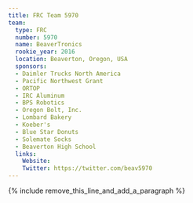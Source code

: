 ```yaml
---
title: FRC Team 5970
team:
  type: FRC
  number: 5970
  name: BeaverTronics
  rookie_year: 2016
  location: Beaverton, Oregon, USA
  sponsors:
  - Daimler Trucks North America
  - Pacific Northwest Grant
  - ORTOP
  - IRC Aluminum
  - BPS Robotics
  - Oregon Bolt, Inc.
  - Lombard Bakery
  - Koeber's
  - Blue Star Donuts
  - Solemate Socks
  - Beaverton High School
  links:
    Website: 
    Twitter: https://twitter.com/beav5970
---
```


{% include remove_this_line_and_add_a_paragraph %}